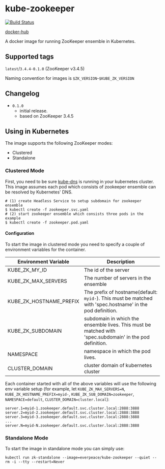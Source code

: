 kube-zookeeper
================================
[![Build Status](https://travis-ci.org/everpeace/kube-zookeeper.svg?branch=master)](https://travis-ci.org/everpeace/kube-zookeeper)

[docker-hub](https://hub.docker.com/r/everpeace/kube-zookeeper/)

A docker image for running ZooKeeper ensemble in Kubernetes.

## Supported tags

`latest`/`3.4.4-0.1.0` (ZooKeeper v3.4.5)

Naming convention for images is `$ZK_VERSION`-`$KUBE_ZK_VERSION`

## Changelog
- `0.1.0`
  - initial release.
  - based on ZooKeeper 3.4.5

## Using in Kubernetes
The image supports the following ZooKeeper modes:

* Clustered
* Standalone

### Clustered Mode
First, you need to be sure [kube-dns](https://kubernetes.io/docs/admin/dns/) is running in your kubernetes cluster.  This image assumes each pod which consists of zookeeper ensemble can be resolved by Kubernetes' DNS.

```
# (1) create Headless Service to setup subdomain for zookeeper ensemble
$ kubectl create -f zookeeper.svc.yaml
# (2) start zookeeper ensemble which consists three pods in the example
$ kubectl create -f zookeeper.pod.yaml
```

#### Configuration
To start the image in clustered mode you need to specify a couple of environment variables for the container.

| Environment Variable                          | Description                           |
| --------------------------------------------- | --------------------------------------|
| KUBE_ZK_MY_ID                                 | The id of the  server                 |
| KUBE_ZK_MAX_SERVERS                           | The number of servers in the ensemble |
| KUBE_ZK_HOSTNAME_PREFIX                       | The prefix of hostname(default: `myid-`). This must be matched with 'spec.hostname' in the pod definition. |
| KUBE_ZK_SUBDOMAIN                             | subdomain in which the ensemble lives. This must be matched with 'spec.subdomain' in the pod definition. |
| NAMESPACE                                     | namespace in which the pod lives.     |
| CLUSTER_DOMAIN                                | cluster domain of kubernetes cluster  |

Each container started with all of the above variables will use the following env variable setup (for example, let `KUBE_ZK_MAX_SERVERS=N`, `KUBE_ZK_HOSTNAME_PREFIX=myid-`, `KUBE_ZK_SUB_DOMAIN=zookeeper`, `NAMESPACE=default`, `CLUSTER_DOMAIN=cluster.local`):

    server.1=myid-1.zookeeper.default.svc.cluster.local:2888:3888
    server.2=myid-2.zookeeper.default.svc.cluster.local:2888:3888
    server.3=myid-3.zookeeper.default.svc.cluster.local:2888:3888
    ...
    server.N=myid-N.zookeeper.default.svc.cluster.local:2888:3888

### Standalone Mode
To start the image in standalone mode you can simply use:

    kubectl run zk-standalone --image=everpeace/kube-zookeeper --quiet --rm -i --tty --restart=Never
